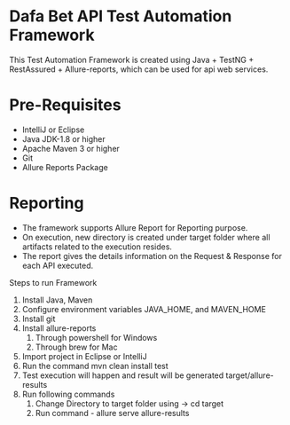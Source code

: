 # Dafa Bet API Test Automation Framework

This Test Automation Framework is created using Java + TestNG + RestAssured + Allure-reports, 
which can be used for api web services. 

# Pre-Requisites
* IntelliJ or Eclipse
* Java JDK-1.8 or higher
* Apache Maven 3 or higher
* Git
* Allure Reports Package  

# Reporting

* The framework supports Allure Report for Reporting purpose. 
* On execution, new directory is created under target folder where all artifacts related to the execution resides. 
* The report gives the details information on the Request & Response for each API executed.

Steps to run Framework
1. Install Java, Maven
2. Configure environment variables JAVA_HOME, and MAVEN_HOME
3. Install git
4. Install allure-reports 
   1. Through powershell for Windows
   2. Through brew for Mac
5. Import project in Eclipse or IntelliJ
6. Run the command mvn clean install test
7. Test execution will happen and result will be generated target/allure-results
8. Run following commands 
   1. Change Directory to target folder using -> cd target
   2. Run command - allure serve allure-results

